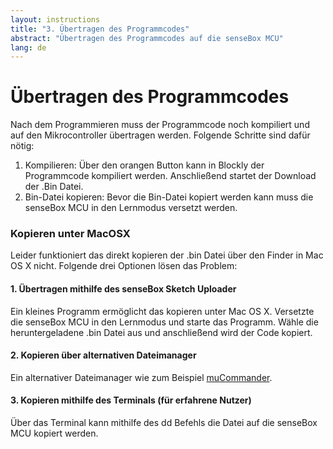 ```yaml
---
layout: instructions
title: "3. Übertragen des Programmcodes"
abstract: "Übertragen des Programmcodes auf die senseBox MCU"
lang: de
---
```

Übertragen des Programmcodes
============

Nach dem Programmieren muss der Programmcode noch kompiliert und auf den Mikrocontroller übertragen werden. Folgende Schritte sind dafür nötig:
1. Kompilieren:
Über den orangen Button kann in Blockly der Programmcode kompiliert werden. Anschließend startet der Download der .Bin Datei.
2. Bin-Datei kopieren:
Bevor die Bin-Datei kopiert werden kann muss die senseBox MCU in den Lernmodus versetzt werden. 


### Kopieren unter MacOSX

Leider funktioniert das direkt kopieren der .bin Datei über den Finder in Mac OS X nicht. Folgende drei Optionen lösen das Problem:

#### 1. Übertragen mithilfe des senseBox Sketch Uploader
Ein kleines Programm ermöglicht das kopieren unter Mac OS X. Versetzte die senseBox MCU in den Lernmodus und starte das Programm. Wähle die heruntergeladene .bin Datei aus und anschließend wird der Code kopiert. 

#### 2. Kopieren über alternativen Dateimanager
Ein alternativer Dateimanager wie zum Beispiel [muCommander](http://www.mucommander.com/). 

#### 3. Kopieren mithilfe des Terminals (für erfahrene Nutzer)
Über das Terminal kann mithilfe des dd Befehls die Datei auf die senseBox MCU kopiert werden.


